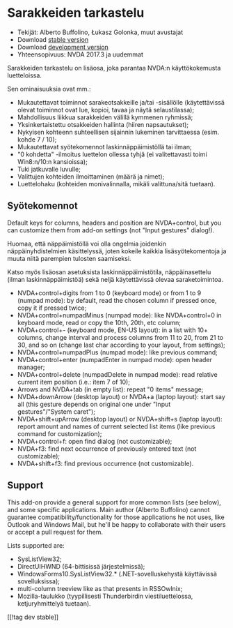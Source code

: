 # Sarakkeiden tarkastelu #

* Tekijät: Alberto Buffolino, Łukasz Golonka, muut avustajat
* Download [stable version][stable]
* Download [development version][dev]
* Yhteensopivuus: NVDA 2017.3 ja uudemmat

Sarakkeiden tarkastelu on lisäosa, joka parantaa NVDA:n käyttökokemusta
luetteloissa.

Sen ominaisuuksia ovat mm.:

* Mukautettavat toiminnot sarakeotsakkeille ja/tai -sisällölle
  (käytettävissä olevat toiminnot ovat lue, kopioi, tavaa ja näytä
  selaustilassa);
* Mahdollisuus liikkua sarakkeiden välillä kymmenen ryhmissä;
* Yksinkertaistettu otsakkeiden hallinta (hiiren napsautukset);
* Nykyisen kohteenn suhteellisen sijainnin lukeminen tarvittaessa
  (esim. kohde 7 / 10);
* Mukautettavat syötekomennot laskinnäppäimistöllä tai ilman;
* "0 kohdetta" -ilmoitus luettelon ollessa tyhjä (ei valitettavasti toimi
  Win8:n/10:n kansioissa);
* Tuki jatkuvalle luvulle;
* Valittujen kohteiden ilmoittaminen (määrä ja nimet);
* Luettelohaku (kohteiden monivalinnalla, mikäli valittuna/sitä tuetaan).

## Syötekomennot

Default keys for columns, headers and position are NVDA+control, but you can
customize them from add-on settings (not "Input gestures" dialog!).

Huomaa, että näppäimistöllä voi olla ongelmia joidenkin näppäinyhdistelmien
käsittelyssä, joten kokeile kaikkia lisäsyötekomentoja ja muuta niitä
parempien tulosten saamiseksi.

Katso myös lisäosan asetuksista laskinnäppäimistötila, näppäinasettelu
(ilman laskinnäppäimistöä) sekä neljä käytettävissä olevaa saraketoimintoa.

* NVDA+control+digits from 1 to 0 (keyboard mode) or from 1 to 9 (numpad
  mode): by default, read the chosen column if pressed once, copy it if
  pressed twice;
* NVDA+control+numpadMinus (numpad mode): like NVDA+control+0 in keyboard
  mode, read or copy the 10th, 20th, etc column;
* NVDA+control+- (keyboard mode, EN-US layout): in a list with 10+ columns,
  change interval and process columns from 11 to 20, from 21 to 30, and so
  on (change last char according to your layout, from settings);
* NVDA+control+numpadPlus (numpad mode): like previous command;
* NVDA+control+enter (numpadEnter in numpad mode): open header manager;
* NVDA+control+delete (numpadDelete in numpad mode): read relative current
  item position (i.e.: item 7 of 10);
* Arrows and NVDA+tab (in empty list): repeat "0 items" message;
* NVDA+downArrow (desktop layout) or NVDA+a (laptop layout): start say all
  (this gesture depends on original one under "Input gestures"/"System
  caret");
* NVDA+shift+upArrow (desktop layout) or NVDA+shift+s (laptop layout):
  report amount and names of current selected list items (like previous
  command for customization);
* NVDA+control+f: open find dialog (not customizable);
* NVDA+f3: find next occurrence of previously entered text (not
  customizable);
* NVDA+shift+f3: find previous occurrence (not customizable).

## Support

This add-on provide a general support for more common lists (see below), and
some specific applications. Main author (Alberto Buffolino) cannot guarantee
compatibility/functionality for those applications he not uses, like Outlook
and Windows Mail, but he'll be happy to collaborate with their users or
accept a pull request for them.

Lists supported are:

* SysListView32;
* DirectUIHWND (64-bittisissä järjestelmissä);
* WindowsForms10.SysListView32.* (.NET-sovelluskehystä käyttävissä
  sovelluksissa);
* multi-column treeview like as that presents in RSSOwlnix;
* Mozilla-taulukko (tyypillisesti Thunderbirdin viestiluettelossa,
  ketjuryhmittelyä tuetaan).


[[!tag dev stable]]


[stable]: https://addons.nvda-project.org/files/get.php?file=cr

[dev]: https://addons.nvda-project.org/files/get.php?file=cr-dev
